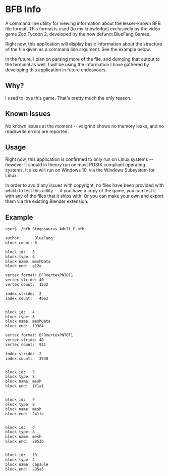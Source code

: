 # BFB Info

A command line utility for viewing information about the lesser-known BFB file
format. This format is used (to my knowledge) exclusively by the video game Zoo
Tycoon 2, developed by the now defunct BlueFang Games.

Right now, this application will display basic information about the structure
of the file given as a command line argument. See the example below.

In the future, I plan on parsing more of the file, and dumping that output to
the terminal as well. I will be using the information I have gathered by
developing this application in future endeavours.

## Why?

I used to love this game. That's pretty much the only reason.

## Known Issues

No known issues at the moment -- valgrind shows no memory leaks, and no read/write
errors are reported.

## Usage

Right now, this application is confirmed to only run on Linux systems -- however
it should in theory run on most POSIX compliant operating systems. It also will
run on Windows 10, via the Windows Subsystem for Linux.

In order to avoid any issues with copyright, no files have been provided with
which to test this utility -- if you have a copy of the game, you can test it
with any of the files that it ships with. Or you can make your own and export
them via the existing Blender extension.

## Example

```bash
user$ ./bfb Stegosaurus_Adult_F.bfb

author:      BlueFang
block count: 6

block id:   8
block type: 6
block name: meshData
block end:  e12e

vertex format: BFRVertexPNT0T1
vertex stride: 40
vertex count:  1232

index stride:  2
index count:   4062


block id:   4
block type: 6
block name: meshData
block end:  19384

vertex format: BFRVertexPNT0T1
vertex stride: 40
vertex count:  941

index stride:  2
index count:   3930


block id:   5
block type: 8
block name: mesh
block end:  1f1a1


block id:   9
block type: 8
block name: mesh
block end:  241fe


block id:   d
block type: 8
block name: mesh
block end:  2853b


block id:   10
block type: 4
block name: capsule
block end:  285a5

```


